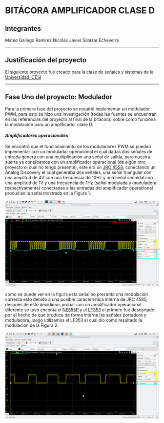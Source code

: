 # BITÁCORA AMPLIFICADOR CLASE D

## Integrantes
Mateo Gallego Ramirez
Nicolás Javier Salazar Echeverry 

--------------------------------------------------------------------------
## Justificación del proyecto

El siguiente proyecto fue creado para la clase de señales y sistemas de la [Universidad ICESI](https://www.icesi.edu.co/)

__________________________________________________________________________________________________________________________

## Fase Uno del proyecto: Modulador

Para la primera fase del proyecto se requirió implementar un modulador PWM, para esto se hizo una investigación (todas las fuentes se encuentran 
en las referencias del proyecto al final de la bitácora) sobre como funciona la modulación para un amplificador clase D. 

 #### *Amplificadores operacionales* 
Se encontró que el funcionamiento de los moduladores PWM se pueden implementar con un modulador operacional el cual 
dadas dos señales de entrada 
genera con una multiplicación una señal de salida, para nuestra suerte ya contábamos con un amplificador operacional 
(de algún otro proyecto el 
cual no tengo presente), este era un [JRC 4558](documentos/jrc4558.pdf); conectando un Analog Discovery el cual generaba dos señales, una señal 
triangular con una amplitud
de 4V con una frecuencia de 10Hz y una señal senoidal con una amplitud de 1V y una frecuencia de 1Hz (señal modulada y 
moduladora respectivamente)
conectadas a las entradas del amplificador operacional producían la señal mostrada en la Figura 1.

![Figura 1.Modulación con el JRC 4558](imagenes/moduladorJRC.png)

como se puede ver en la figura esta señal no presenta una modulación correcta esto debido a una posible característica 
interna de JRC 4585, después de esto decidimos probar con un amplificador operacional diferente se tuvo encenta el 
[NE555P](documentos/NE555.pdf) y el [LF353](documentos/LF353.pdf) el primero fue descartado por el hecho de que produce de forma interna
las señales portadora y moduladora, luego utilizamos el LF353 el cual dio como resultado la modulación de la Figura 2. 

![Figura 2. Modulación con el LF353](imagenes/modulacion.png)
